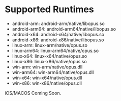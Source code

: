 # Supported Runtimes
- android-arm: android-arm/native/libopus.so
- android-arm64: android-arm64/native/libopus.so
- android-x64: android-x64/native/libopus.so
- android-x86: android-x86/native/libopus.so
- linux-arm: linux-arm/native/opus.so
- linux-arm64: linux-arm64/native/opus.so
- linux-x64: linux-x64/native/opus.so
- linux-x86: linux-x86/native/opus.so
- win-arm: win-arm/native/opus.dll
- win-arm64: win-arm64/native/opus.dll
- win-x64: win-x64/native/opus.dll
- win-x86: win-x86/native/opus.dll

iOS/MACOS Coming Soon.
